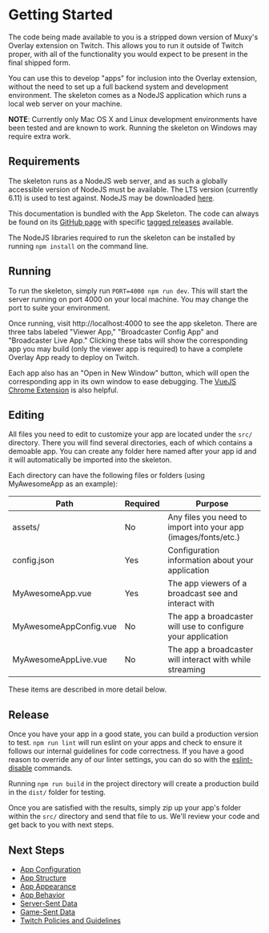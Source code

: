 # Getting Started
The code being made available to you is a stripped down version of Muxy's Overlay extension on
Twitch. This allows you to run it outside of Twitch proper, with all of the functionality you would
expect to be present in the final shipped form.

You can use this to develop "apps" for inclusion into the Overlay extension, without the need to
set up a full backend system and development environment. The skeleton comes as a NodeJS application
which runs a local web server on your machine.

**NOTE**: Currently only Mac OS X and Linux development environments have been tested and are known
to work. Running the skeleton on Windows may require extra work.

## Requirements
The skeleton runs as a NodeJS web server, and as such a globally accessible version of NodeJS must
be available. The LTS version (currently 6.11) is used to test against. NodeJS may be downloaded
[here](https://nodejs.org).

This documentation is bundled with the App Skeleton. The code can always be found on its
[GitHub page](https://github.com/muxy/overlay-app-skeleton) with specific
[tagged releases](https://github.com/muxy/overlay-app-skeleton/releases) available.

The NodeJS libraries required to run the skeleton can be installed by running `npm install` on the
command line.

## Running
To run the skeleton, simply run `PORT=4000 npm run dev`. This will start the server running on port
4000 on your local machine. You may change the port to suite your environment.

Once running, visit http://localhost:4000 to see the app skeleton. There are three tabs labeled
"Viewer App," "Broadcaster Config App" and "Broadcaster Live App." Clicking these tabs will show
the corresponding app you may build (only the viewer app is required) to have a complete Overlay
App ready to deploy on Twitch.

Each app also has an "Open in New Window" button, which will open the corresponding app in its own
window to ease debugging. The [VueJS Chrome Extension](https://github.com/vuejs/vue-devtools) is
also helpful.

## Editing
All files you need to edit to customize your app are located under the `src/` directory. There you
will find several directories, each of which contains a demoable app. You can create any folder
here named after your app id and it will automatically be imported into the skeleton.

Each directory can have the following files or folders (using MyAwesomeApp as an example):

| Path                   | Required | Purpose                                                        |
| ---------------------- | -------- | -------------------------------------------------------------- |
| assets/                | No       | Any files you need to import into your app (images/fonts/etc.) |
| config.json            | Yes      | Configuration information about your application               |
| MyAwesomeApp.vue       | Yes      | The app viewers of a broadcast see and interact with           |
| MyAwesomeAppConfig.vue | No       | The app a broadcaster will use to configure your application   |
| MyAwesomeAppLive.vue   | No       | The app a broadcaster will interact with while streaming       |

These items are described in more detail below.

## Release
Once you have your app in a good state, you can build a production version to test. `npm run lint`
will run eslint on your apps and check to ensure it follows our internal guidelines for code
correctness. If you have a good reason to override any of our linter settings, you can do so with
the
[eslint-disable](http://eslint.org/docs/user-guide/configuring#disabling-rules-with-inline-comments)
commands.

Running `npm run build` in the project directory will create a production build in the `dist/`
folder for testing.

Once you are satisfied with the results, simply zip up your app's folder within the `src/`
directory and send that file to us. We'll review your code and get back to you with next steps.

## Next Steps
 - [App Configuration](AppConfiguration.md)
 - [App Structure](AppStructure.md)
 - [App Appearance](AppAppearance.md)
 - [App Behavior](AppBehavior.md)
 - [Server-Sent Data](ServerSentData.md)
 - [Game-Sent Data](GameSentData.md)
 - [Twitch Policies and Guidelines](TwitchPolicies.md)
